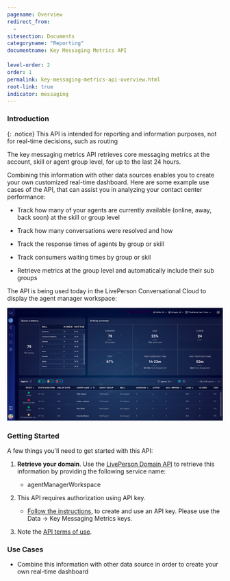 ```yaml
---
pagename: Overview
redirect_from:
  - 
sitesection: Documents
categoryname: "Reporting"
documentname: Key Messaging Metrics API

level-order: 2
order: 1
permalink: key-messaging-metrics-api-overview.html
root-link: true
indicator: messaging
---
```

### Introduction

{: .notice}
This API is intended for reporting and information purposes, not for real-time decisions, such as routing

The key messaging metrics API retrieves core messaging metrics at the account, skill or agent group level, for up to the last 24 hours.

Combining this information with other data sources enables you to create your own customized real-time dashboard. Here are some example use cases of the API, that can assist you in analyzing your contact center performance:

- Track how many of your agents are currently available (online, away, back soon) at the skill or group level

- Track how many conversations were resolved and how

- Track the response times of agents by group or skill

- Track consumers waiting times by group or skil

- Retrieve metrics at the group level and automatically include their sub groups

The API is being used today in the LivePerson Conversational Cloud to display the agent manager workspace:

![](img/amws.png)

### Getting Started

A few things you'll need to get started with this API:

1. **Retrieve your domain**. Use the [LivePerson Domain API](agent-domain-domain-api.html) to retrieve this information by providing the following service name:

	* agentManagerWorkspace

2. This API requires authorization using API key.

	* [Follow the instructions](guides-gettingstarted.html), to create and use an API key. Please use the Data -> Key Messaging Metrics keys.

3. Note the [API terms of use](https://www.liveperson.com/policies/apitou).



### Use Cases

* Combine this information with other data source in order to create your own real-time dashboard
